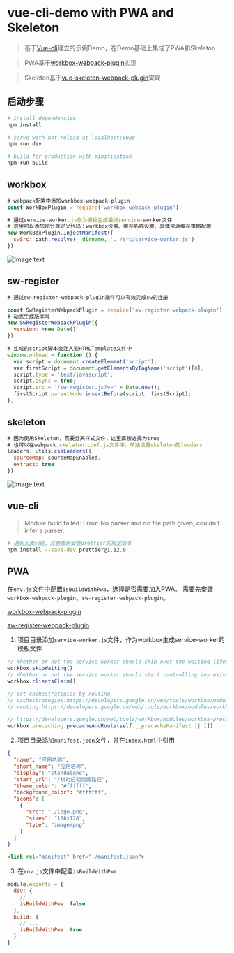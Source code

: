 # vue-cli-demo with PWA and Skeleton

> 基于[Vue-cli](https://github.com/vuejs/vue-cli)建立的示例Demo，在Demo基础上集成了PWA和Skeleton

> PWA基于[workbox-webpack-plugin](https://developers.google.cn/web/tools/workbox/)实现

> Skeleton基于[vue-skeleton-webpack-plugin](https://github.com/lavas-project/vue-skeleton-webpack-plugin)实现


## 启动步骤

``` bash
# install dependencies
npm install

# serve with hot reload at localhost:8080
npm run dev

# build for production with minification
npm run build
```

## workbox
``` javascript
# webpack配置中添加workbox-webpack-plugin
const WorkBoxPlugin = require('workbox-webpack-plugin')

# 通过service-worker.js作为模板生成最终service-worker文件
# 这里可以添加部分自定义代码：workbox设置、缓存名称设置、具体资源缓存策略配置
new WorkBoxPlugin.InjectManifest({
  swSrc: path.resolve(__dirname, '../src/service-worker.js')
})
```
![Image text](https://liverwang.github.io/vue-pwa-skeleton/static/sw.gif)

## sw-register
``` javascript
# 通过sw-register-webpack-plugin插件可以有效完成sw的注册

const SwRegisterWebpackPlugin = require('sw-register-webpack-plugin')
# 动态生成版本号
new SwRegisterWebpackPlugin({
  version: +new Date()
})
```

``` javascript
# 生成的script脚本会注入到HTMLTemplate文件中
window.onload = function () {
  var script = document.createElement('script');
  var firstScript = document.getElementsByTagName('script')[0];
  script.type = 'text/javascript';
  script.async = true;
  script.src = '/sw-register.js?v=' + Date.now();
  firstScript.parentNode.insertBefore(script, firstScript);
};
```

## skeleton
``` javascript
# 因为使用Skeleton，需要分离样式文件，这里直接选择为true
# 也可以在webpack.skeleton.conf.js文件中，单独设置skeleton的loaders
loaders: utils.cssLoaders({
  sourceMap: sourceMapEnabled,
  extract: true
})
```
![Image text](https://liverwang.github.io/vue-pwa-skeleton/static/skeleton.gif)



## vue-cli

> Module build failed: Error: No parser and no file path given, couldn't infer a parser.

``` bash
# 遇到上面问题，注意重新安装prettier的指定版本
npm install --save-dev prettier@1.12.0
```

## PWA
在`env.js`文件中配置`isBuildWithPwa`，选择是否需要加入PWA。
需要先安装 `workbox-webpack-plugin`、`sw-register-webpack-plugin`。

[workbox-webpack-plugin](https://developers.google.cn/web/tools/workbox/guides/generate-service-worker/webpack)

[sw-register-webpack-plugin](https://github.com/lavas-project/sw-register-webpack-plugin)

1. 项目目录添加`service-worker.js`文件，作为workbox生成service-worker的模板文件

``` javascript
// Whether or not the service worker should skip over the waiting lifecycle stage.
workbox.skipWaiting()
// Whether or not the service worker should start controlling any existing clients as soon as it activates
workbox.clientsClaim()

// set cachestrategies by routing
// cachestrategies:https://developers.google.cn/web/tools/workbox/modules/workbox-strategies
// routing:https://developers.google.cn/web/tools/workbox/modules/workbox-routing

// https://developers.google.cn/web/tools/workbox/modules/workbox-precaching
workbox.precaching.precacheAndRoute(self.__precacheManifest || [])
```

2. 项目目录添加`manifest.json`文件，并在`index.html`中引用
``` json
{
  "name": "应用名称",
  "short_name": "应用名称",
  "display": "standalone",
  "start_url": "/相对启动页面路径",
  "theme_color": "#ffffff",
  "background_color": "#ffffff",
  "icons": [
    {
      "src": "./logo.png",
      "sizes": "128x128",
      "type": "image/png"
    }
  ]
}
```

``` html
<link rel="manifest" href="./manifest.json">
```

3. 在`env.js`文件中配置`isBuildWithPwa`
``` javascript
module.exports = {
  dev: {
    // ...
    isBuildWithPwa: false
  },
  build: {
    // ...
    isBuildWithPwa: true
  }
}
```

